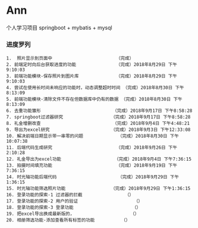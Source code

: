 # Ann
个人学习项目 springboot + mybatis + mysql
### 进度罗列
	1.  照片显示到页面中						（完成）
	2. 前端定时向后台获取进度的功能				（完成）2018年8月29日 下午9:10:03
	3. 前端功能模块-保存照片到图片库				（完成）2018年8月29日 下午9:10:03
	4. 尝试在使用长时间未响应的功能时，动态调整超时时间	（完成）2018年8月30日 下午8:13:09
	5. 前端功能模块-清除文件不存在但数据库中仍有的数据	（完成）2018年8月30日 下午8:13:09
	6. 去重功能雏形							（完成）2018年9月17日 下午8:58:28
	7. springboot过滤器研究					（完成）2018年9月17日 下午8:58:28
	8. 礼金增删改查							（完成）2018年9月4日 下午4:48:21
	9. 导出为excel研究						（完成）2018年9月3日 下午12:33:08
	10. 解决前端日期显示带一串零的问题				（完成）2018年8月30日 下午10:07:38
	11. 后端代码生成研究						（完成）2018年9月26日 下午2:10:28
	12. 礼金导出为excel功能					（完成）2018年9月4日 下午7:36:15
	13. 拍摄时间填充功能						（完成）2018年9月19日 下午7:36:15
	14. 时光轴功能后端代码						（完成）2018年9月29日 下午1:36:15
	15. 时光轴功能筛选照片功能					（完成）2018年9月29日 下午1:36:15
	16. 登录功能的探索-1 过滤器的拦截				（）
	17. 登录功能的探索-2 用户的验证				        （）
	18. 登录功能的探索-3 登录功能				        （）
	19. 把excel导出换成最新版的，				        （）
	20. 相册筛选功能-添加查看所有标签的功能			（）